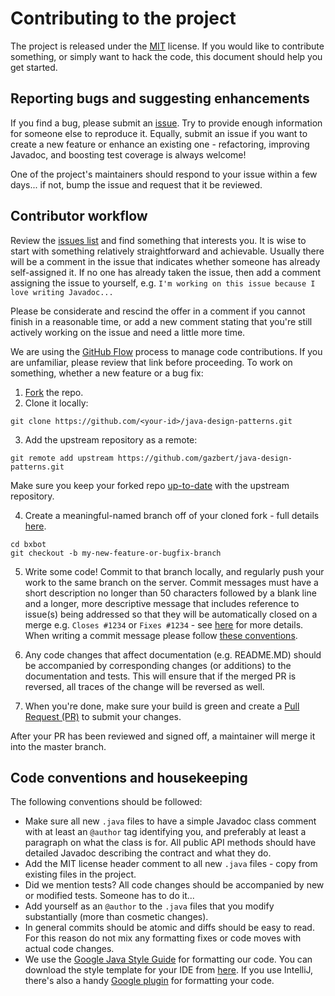 # Contributing to the project
The project is released under the [MIT](http://opensource.org/licenses/MIT) license.
If you would like to contribute something, or simply want to hack the code, this document should
help you get started.

## Reporting bugs and suggesting enhancements
If you find a bug, please submit an [issue](https://github.com/gazbert/java-design-patterns/issues). Try to
provide enough information for someone else to reproduce it. Equally, submit an issue if you want
to create a new feature or enhance an existing one - refactoring, improving Javadoc, and boosting
test coverage is always welcome!

One of the project's maintainers should respond to your issue within a few days... if not, bump the
issue and request that it be reviewed.

## Contributor workflow

Review the [issues list](https://github.com/gazbert/java-design-patterns/issues) and find something that
interests you. It is wise to start with something relatively straightforward and achievable.
Usually there will be a comment in the issue that indicates whether someone has already
self-assigned it. If no one has already taken the issue, then add a comment assigning the issue to
yourself, e.g. ```I'm working on this issue because I love writing Javadoc...```

Please be considerate and rescind the offer in a comment if you cannot finish in a reasonable time,
or add a new comment stating that you're still actively working on the issue and need a little
more time.

We are using the [GitHub Flow](https://guides.github.com/introduction/flow/) process to manage
code contributions. If you are unfamiliar, please review that link before proceeding.
To work on something, whether a new feature or a bug fix:

1. [Fork](https://help.github.com/articles/fork-a-repo/) the repo.
2. Clone it locally:

  ```
  git clone https://github.com/<your-id>/java-design-patterns.git
  ```
3. Add the upstream repository as a remote:
  ```
  git remote add upstream https://github.com/gazbert/java-design-patterns.git
  ```  
Make sure you keep your forked repo [up-to-date](https://help.github.com/articles/syncing-a-fork/)
with the upstream repository.

4. Create a meaningful-named branch off of your cloned fork - full details
   [here](https://git-scm.com/docs/git-checkout).

  ```
  cd bxbot
  git checkout -b my-new-feature-or-bugfix-branch
  ```
5. Write some code! Commit to that branch locally, and regularly push your work to the same
   branch on the server. Commit messages must have a short description no longer than 50 characters
   followed by a blank line and a longer, more descriptive message that includes reference to
   issue(s) being addressed so that they will be automatically closed on a merge e.g.
   ```Closes #1234``` or ```Fixes #1234``` - see
   [here](https://help.github.com/articles/closing-issues-via-commit-messages/) for more details.
   When writing a commit message please follow
   [these conventions](http://tbaggery.com/2008/04/19/a-note-about-git-commit-messages.html).

6. Any code changes that affect documentation (e.g. README.MD) should be accompanied by
   corresponding changes (or additions) to the documentation and tests. This will ensure that if
   the merged PR is reversed, all traces of the change will be reversed as well.

7. When you're done, make sure your build is green and create a
   [Pull Request (PR)](https://help.github.com/articles/using-pull-requests/) to submit your changes.


After your PR has been reviewed and signed off, a maintainer will merge it into
the master branch.

## Code conventions and housekeeping

The following conventions should be followed:

* Make sure all new `.java` files to have a simple Javadoc class comment with at least an
  `@author` tag identifying you, and preferably at least a paragraph on what the class is for.
  All public API methods should have detailed Javadoc describing the contract and what they do.
* Add the MIT license header comment to all new `.java` files - copy from existing files in the
  project.
* Did we mention tests? All code changes should be accompanied by new or modified tests.
  Someone has to do it...
* Add yourself as an `@author` to the `.java` files that you modify substantially
  (more than cosmetic changes).
* In general commits should be atomic and diffs should be easy to read. For this reason do not mix
  any formatting fixes or code moves with actual code changes.
* We use the [Google Java Style Guide](https://google.github.io/styleguide/javaguide.html) for
  formatting our code. You can download the style template for your IDE from
  [here](https://github.com/google/styleguide). If you use IntelliJ, there's also a handy
  [Google plugin](https://plugins.jetbrains.com/plugin/8527-google-java-format) for formatting your
  code.
